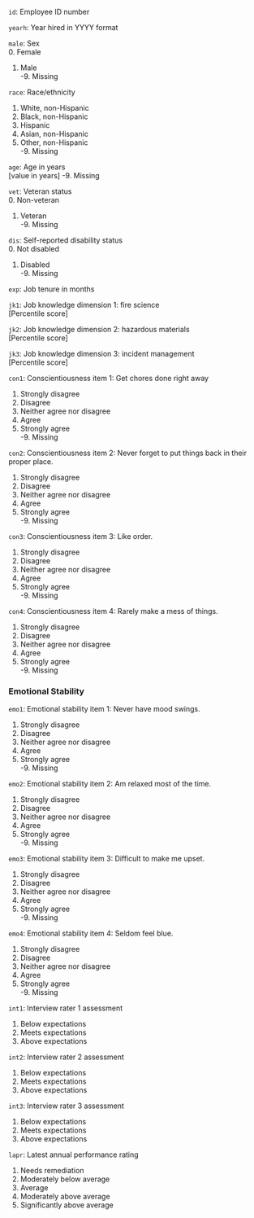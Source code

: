 `id`: Employee ID number

`yearh`: Year hired in YYYY format

`male`: Sex  
 0. Female  
 1. Male  
-9. Missing

`race`: Race/ethnicity   
 1. White, non-Hispanic  
 2. Black, non-Hispanic  
 3. Hispanic
 4. Asian, non-Hispanic  
 5. Other, non-Hispanic  
-9. Missing

`age`: Age in years  
[value in years]
-9. Missing

`vet`: Veteran status  
 0. Non-veteran  
 1. Veteran  
-9. Missing

`dis`: Self-reported disability status  
 0. Not disabled  
 1. Disabled  
-9. Missing  

`exp`: Job tenure in months

`jk1`: Job knowledge dimension 1: fire science   
[Percentile score]  

`jk2`: Job knowledge dimension 2: hazardous materials  
[Percentile score]  

`jk3`: Job knowledge dimension 3: incident management  
[Percentile score]  

`con1`: Conscientiousness item 1: Get chores done right away  
 1. Strongly disagree  
 2. Disagree  
 3. Neither agree nor disagree  
 4. Agree  
 5. Strongly agree  
-9. Missing

`con2`: Conscientiousness item 2: Never forget to put things back in their proper place.  
 1. Strongly disagree  
 2. Disagree  
 3. Neither agree nor disagree  
 4. Agree  
 5. Strongly agree  
-9. Missing

`con3`: Conscientiousness item 3: Like order.  
 1. Strongly disagree  
 2. Disagree  
 3. Neither agree nor disagree  
 4. Agree  
 5. Strongly agree  
-9. Missing

`con4`: Conscientiousness item 4: Rarely make a mess of things.   
 1. Strongly disagree  
 2. Disagree  
 3. Neither agree nor disagree  
 4. Agree  
 5. Strongly agree  
-9. Missing

### Emotional Stability

`emo1`: Emotional stability item 1: Never have mood swings.  
 1. Strongly disagree  
 2. Disagree  
 3. Neither agree nor disagree  
 4. Agree  
 5. Strongly agree  
-9. Missing

`emo2`: Emotional stability item 2: Am relaxed most of the time.  
 1. Strongly disagree  
 2. Disagree  
 3. Neither agree nor disagree  
 4. Agree  
 5. Strongly agree  
-9. Missing

`emo3`: Emotional stability item 3: Difficult to make me upset.  
 1. Strongly disagree  
 2. Disagree  
 3. Neither agree nor disagree  
 4. Agree  
 5. Strongly agree  
-9. Missing

`emo4`: Emotional stability item 4: Seldom feel blue.  
 1. Strongly disagree  
 2. Disagree  
 3. Neither agree nor disagree  
 4. Agree  
 5. Strongly agree  
-9. Missing

`int1`: Interview rater 1 assessment  
 1. Below expectations  
 2. Meets expectations  
 3. Above expectations  

`int2`: Interview rater 2 assessment  
 1. Below expectations  
 2. Meets expectations  
 3. Above expectations  

`int3`: Interview rater 3 assessment  
 1. Below expectations  
 2. Meets expectations  
 3. Above expectations  

`lapr`: Latest annual performance rating
 1. Needs remediation  
 2. Moderately below average  
 3. Average  
 4. Moderately above average  
 5. Significantly above average  